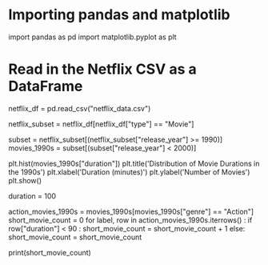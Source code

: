 # Importing pandas and matplotlib
import pandas as pd
import matplotlib.pyplot as plt

# Read in the Netflix CSV as a DataFrame
netflix_df = pd.read_csv("netflix_data.csv")

netflix_subset = netflix_df[netflix_df["type"] == "Movie"]

subset = netflix_subset[(netflix_subset["release_year"] >= 1990)]
movies_1990s = subset[(subset["release_year"] < 2000)]

plt.hist(movies_1990s["duration"])
plt.title('Distribution of Movie Durations in the 1990s')
plt.xlabel('Duration (minutes)')
plt.ylabel('Number of Movies')
plt.show()

duration = 100

action_movies_1990s = movies_1990s[movies_1990s["genre"] == "Action"]
short_movie_count = 0
for label, row in action_movies_1990s.iterrows() :
    if row["duration"] < 90 :
        short_movie_count = short_movie_count + 1
    else:
        short_movie_count = short_movie_count

print(short_movie_count)
